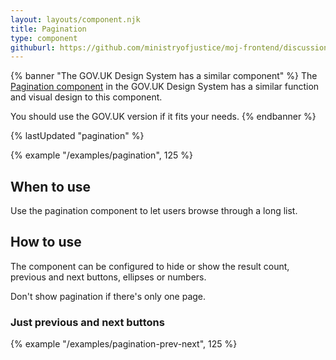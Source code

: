 ```yaml
---
layout: layouts/component.njk
title: Pagination
type: component
githuburl: https://github.com/ministryofjustice/moj-frontend/discussions/708
---
```


{% banner "The GOV.UK Design System has a similar component" %}
The [Pagination component](https://design-system.service.gov.uk/components/pagination/) in the GOV.UK Design System has a similar function and visual design to this component.

You should use the GOV.UK version if it fits your needs.
{% endbanner %}

{% lastUpdated "pagination" %}

{% example "/examples/pagination", 125 %}

## When to use

Use the pagination component to let users browse through a long list.

## How to use

The component can be configured to hide or show the result count, previous and next buttons, ellipses or numbers.

Don't show pagination if there's only one page.

### Just previous and next buttons

{% example "/examples/pagination-prev-next", 125 %}
